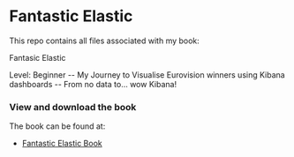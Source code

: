 # Fantastic Elastic
This repo contains all files associated with my book:

Fantasic Elastic

Level: Beginner -- My Journey to Visualise Eurovision winners using Kibana dashboards -- From no data to... wow Kibana!

### View and download the book
The book can be found at:
- [Fantastic Elastic Book](https://leanpub.com/FantasticElastic/)
